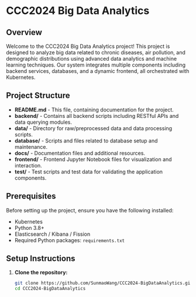 # CCC2024 Big Data Analytics

## Overview

Welcome to the CCC2024 Big Data Analytics project! This project is designed to analyze big data related to chronic diseases, air pollution, and demographic distributions using advanced data analytics and machine learning techniques. Our system integrates multiple components including backend services, databases, and a dynamic frontend, all orchestrated with Kubernetes.

## Project Structure

- **README.md** - This file, containing documentation for the project.
- **backend/** - Contains all backend scripts including RESTful APIs and data querying modules.
- **data/** - Directory for raw/preprocessed data and data processing scripts.
- **database/** - Scripts and files related to database setup and maintenance.
- **docs/** - Documentation files and additional resources.
- **frontend/** - Frontend Jupyter Notebook files for visualization and interaction.
- **test/** - Test scripts and test data for validating the application components.

## Prerequisites

Before setting up the project, ensure you have the following installed:
- Kubernetes
- Python 3.8+
- Elasticsearch / Kibana / Fission
- Required Python packages: `requirements.txt`

## Setup Instructions

1. **Clone the repository:**
   ```bash
   git clone https://github.com/SunmaoWang/CCC2024-BigDataAnalytics.git
   cd CCC2024-BigDataAnalytics
